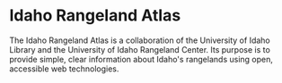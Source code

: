 # Idaho Rangeland Atlas

The Idaho Rangeland Atlas is a collaboration of the University of Idaho Library and the University of Idaho Rangeland Center. Its purpose is to provide simple, clear information about Idaho's rangelands using open, accessible web technologies.
